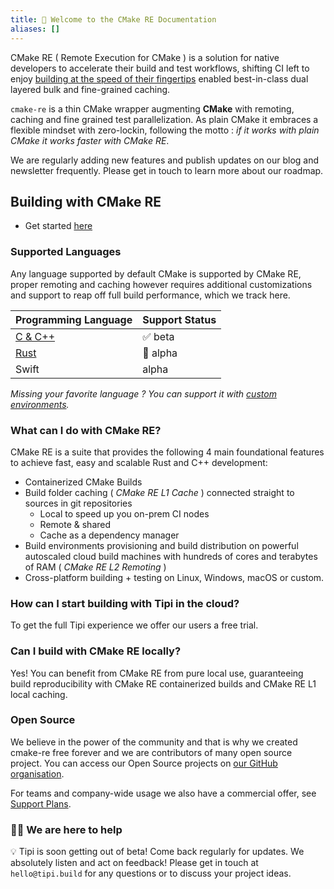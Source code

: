 ```yaml
---
title: 👋 Welcome to the CMake RE Documentation
aliases: []
---
```


CMake RE ( Remote Execution for CMake ) is a solution for native developers to accelerate their build and test workflows, shifting CI left to enjoy [building at the speed of their fingertips](/explore/ci-cd-at-fingertips) enabled best-in-class dual layered bulk and fine-grained caching.

`cmake-re` is a thin CMake wrapper augmenting **CMake** with remoting, caching and fine grained test parallelization. As plain CMake it embraces a flexible mindset with zero-lockin, following the motto : _if it works with plain CMake it works faster with CMake RE_.

We are regularly adding new features and publish updates on our blog and newsletter frequently. Please get in touch to learn more about our roadmap.

## Building with CMake RE
* Get started [here](/documentation/0000-getting-started-cmake)

### Supported Languages
Any language supported by default CMake is supported by CMake RE, proper
remoting and caching however requires additional customizations and
support to reap off full build performance, which we track here.

| Programming Language | Support Status |
|----------------------|----------------|
| [C & C++](/documentation/0000-getting-started-cmake)          | ✅ <span class="tag is-info">beta</span>              |
| [Rust](/documentation/0100-getting-started-rust)                 | 🦀 <span class="tag is-warning">alpha</span>           |
| Swift                | <span class="tag is-warning">alpha</span>          |

_Missing your favorite language ? You can support it with [custom environments](/documentation/0400-environments)._

### What can I do with CMake RE?
CMake RE is a suite that provides the following 4 main foundational features to achieve fast, easy and scalable Rust and C++ development:
* Containerized CMake Builds
* Build folder caching ( _CMake RE L1 Cache_ ) connected straight to sources in git repositories
  * Local to speed up you on-prem CI nodes
  * Remote &amp; shared
  * Cache as a dependency manager
* Build environments provisioning and build distribution on powerful autoscaled cloud build machines with hundreds of cores and terabytes of RAM ( _CMake RE L2 Remoting_ )
* Cross-platform building + testing on Linux, Windows, macOS or custom.

### How can I start building with Tipi in the cloud?
To get the full Tipi experience we offer our users a free trial.

### Can I build with CMake RE locally?
Yes! You can benefit from CMake RE from pure local use, guaranteeing build reproducibility with CMake RE containerized builds and CMake RE L1 local caching.

### Open Source  
We believe in the power of the community and that is why we created cmake-re free forever and we are contributors of many open source project. You can access our Open Source projects on [our GitHub organisation](https://github.com/tipi-build/).

For teams and company-wide usage we also have a commercial offer, see [Support Plans](/pricing).

<!--
### How many nines?
We love uptime, but sometimes systems fail in our complex environment. We monitor our services around the clock and will investigate any issues immediately. In case things go wrong we believe in full transparency and will always keep you up to date on [status.tipi.build](https://status.tipi.build)
-->

### 🧑‍🚀 We are here to help

💡 Tipi is soon getting out of beta! Come back regularly for updates.
We absolutely listen and act on feedback! Please get in touch at `hello@tipi.build` for any questions or to discuss your project ideas.
